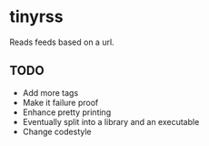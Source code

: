 tinyrss
=======

Reads feeds based on a url.

TODO
----

* Add more tags
* Make it failure proof
* Enhance pretty printing
* Eventually split into a library and an executable
* Change codestyle
